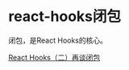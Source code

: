 # react-hooks闭包
闭包，是React Hooks的核心。


[React Hooks（二）再谈闭包](https://juejin.cn/post/6844904006079217672)